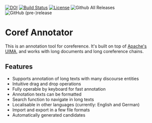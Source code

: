 [![DOI](https://zenodo.org/badge/DOI/10.5281/zenodo.1228106.svg)](https://doi.org/10.5281/zenodo.1228106)
[![Build Status](https://travis-ci.org/nilsreiter/CorefAnnotator.svg?branch=master)](https://travis-ci.org/nilsreiter/CorefAnnotator)
[![License](https://img.shields.io/badge/License-Apache%202.0-blue.svg)](https://opensource.org/licenses/Apache-2.0)
![Github All Releases](https://img.shields.io/github/downloads/nilsreiter/CorefAnnotator/total.svg)
![GitHub (pre-)release](https://img.shields.io/github/release/nilsreiter/CorefAnnotator/all.svg)

# Coref Annotator

This is an annotation tool for coreference. It's built on top of [Apache's UIMA](https://uima.apache.org), and works with long documents and long coreference chains.

## Features

- Supports annotation of long texts with many discourse entities
- Intuitive drag and drop operations
- Fully operable by keyboard for fast annotation
- Annotation texts can be formatted
- Search function to navigate in long texts
- Localisable in other languages (currently: English and German)
- Import and export in a few file formats
- Automatically generated candidates
